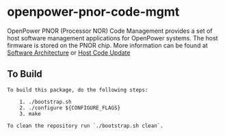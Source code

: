 # openpower-pnor-code-mgmt
OpenPower PNOR (Processor NOR) Code Management provides a set of host software
management applications for OpenPower systems. The host firmware is stored on
the PNOR chip.
More information can be found at
[Software Architecture](https://github.com/openbmc/phosphor-dbus-interfaces/blob/master/xyz/openbmc_project/Software/README.md)
or
[Host Code Update](https://github.com/openbmc/docs/blob/master/code-update/host-code-update.md)

## To Build
```
To build this package, do the following steps:

    1. ./bootstrap.sh
    2. ./configure ${CONFIGURE_FLAGS}
    3. make

To clean the repository run `./bootstrap.sh clean`.
```
